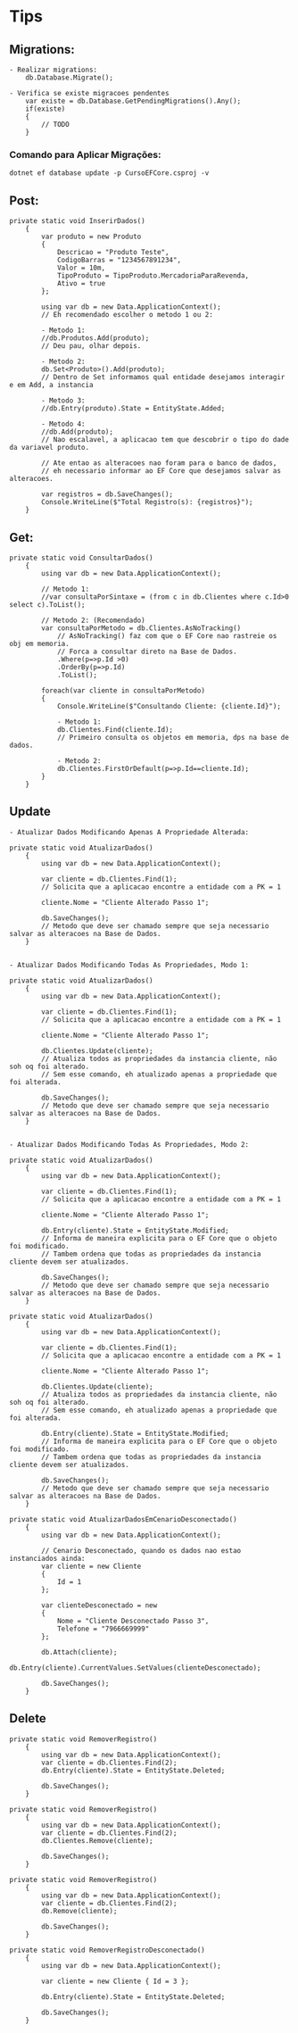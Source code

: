 # Tips

## Migrations:

    - Realizar migrations:
        db.Database.Migrate();

    - Verifica se existe migracoes pendentes
        var existe = db.Database.GetPendingMigrations().Any();
        if(existe)
        {
            // TODO
        }


### Comando para Aplicar Migrações:

    dotnet ef database update -p CursoEFCore.csproj -v


## Post:

    private static void InserirDados()
        {
            var produto = new Produto
            {
                Descricao = "Produto Teste",
                CodigoBarras = "1234567891234",
                Valor = 10m,
                TipoProduto = TipoProduto.MercadoriaParaRevenda,
                Ativo = true
            };

            using var db = new Data.ApplicationContext();
            // Eh recomendado escolher o metodo 1 ou 2:

            - Metodo 1:
            //db.Produtos.Add(produto);         
            // Deu pau, olhar depois.

            - Metodo 2:
            db.Set<Produto>().Add(produto);     
            // Dentro de Set informamos qual entidade desejamos interagir e em Add, a instancia

            - Metodo 3:
            //db.Entry(produto).State = EntityState.Added;

            - Metodo 4:
            //db.Add(produto);                  
            // Nao escalavel, a aplicacao tem que descobrir o tipo do dade da variavel produto.

            // Ate entao as alteracoes nao foram para o banco de dados,
            // eh necessario informar ao EF Core que desejamos salvar as alteracoes.

            var registros = db.SaveChanges();
            Console.WriteLine($"Total Registro(s): {registros}");
        }

## Get:

    private static void ConsultarDados()
        {
            using var db = new Data.ApplicationContext();

            // Metodo 1:
            //var consultaPorSintaxe = (from c in db.Clientes where c.Id>0 select c).ToList();

            // Metodo 2: (Recomendado)
            var consultaPorMetodo = db.Clientes.AsNoTracking() 
                // AsNoTracking() faz com que o EF Core nao rastreie os obj em memoria. 
                // Forca a consultar direto na Base de Dados.
                .Where(p=>p.Id >0)
                .OrderBy(p=>p.Id)
                .ToList();

            foreach(var cliente in consultaPorMetodo)
            {
                Console.WriteLine($"Consultando Cliente: {cliente.Id}");

                - Metodo 1:
                db.Clientes.Find(cliente.Id);
                // Primeiro consulta os objetos em memoria, dps na base de dados.

                - Metodo 2:
                db.Clientes.FirstOrDefault(p=>p.Id==cliente.Id);
            }
        }

## Update

    - Atualizar Dados Modificando Apenas A Propriedade Alterada:

    private static void AtualizarDados()
        {
            using var db = new Data.ApplicationContext();

            var cliente = db.Clientes.Find(1);
            // Solicita que a aplicacao encontre a entidade com a PK = 1

            cliente.Nome = "Cliente Alterado Passo 1";

            db.SaveChanges();
            // Metodo que deve ser chamado sempre que seja necessario salvar as alteracoes na Base de Dados.
        }


    - Atualizar Dados Modificando Todas As Propriedades, Modo 1:

    private static void AtualizarDados()
        {
            using var db = new Data.ApplicationContext();

            var cliente = db.Clientes.Find(1);
            // Solicita que a aplicacao encontre a entidade com a PK = 1

            cliente.Nome = "Cliente Alterado Passo 1";

            db.Clientes.Update(cliente);        
            // Atualiza todos as propriedades da instancia cliente, não soh oq foi alterado.
            // Sem esse comando, eh atualizado apenas a propriedade que foi alterada.

            db.SaveChanges();
            // Metodo que deve ser chamado sempre que seja necessario salvar as alteracoes na Base de Dados.
        }


    - Atualizar Dados Modificando Todas As Propriedades, Modo 2:

    private static void AtualizarDados()
        {
            using var db = new Data.ApplicationContext();

            var cliente = db.Clientes.Find(1);
            // Solicita que a aplicacao encontre a entidade com a PK = 1

            cliente.Nome = "Cliente Alterado Passo 1";

            db.Entry(cliente).State = EntityState.Modified;
            // Informa de maneira explicita para o EF Core que o objeto foi modificado.
            // Tambem ordena que todas as propriedades da instancia cliente devem ser atualizados.

            db.SaveChanges();
            // Metodo que deve ser chamado sempre que seja necessario salvar as alteracoes na Base de Dados.
        }

    private static void AtualizarDados()
        {
            using var db = new Data.ApplicationContext();

            var cliente = db.Clientes.Find(1);
            // Solicita que a aplicacao encontre a entidade com a PK = 1

            cliente.Nome = "Cliente Alterado Passo 1";

            db.Clientes.Update(cliente);        
            // Atualiza todos as propriedades da instancia cliente, não soh oq foi alterado.
            // Sem esse comando, eh atualizado apenas a propriedade que foi alterada.

            db.Entry(cliente).State = EntityState.Modified;
            // Informa de maneira explicita para o EF Core que o objeto foi modificado.
            // Tambem ordena que todas as propriedades da instancia cliente devem ser atualizados.

            db.SaveChanges();
            // Metodo que deve ser chamado sempre que seja necessario salvar as alteracoes na Base de Dados.
        }

    private static void AtualizarDadosEmCenarioDesconectado()
        {
            using var db = new Data.ApplicationContext();
            
            // Cenario Desconectado, quando os dados nao estao instanciados ainda:
            var cliente = new Cliente
            {
                Id = 1
            };

            var clienteDesconectado = new   
            {
                Nome = "Cliente Desconectado Passo 3",
                Telefone = "7966669999"
            };

            db.Attach(cliente);
            db.Entry(cliente).CurrentValues.SetValues(clienteDesconectado);

            db.SaveChanges();
        }

## Delete

    private static void RemoverRegistro()
        {
            using var db = new Data.ApplicationContext();
            var cliente = db.Clientes.Find(2);
            db.Entry(cliente).State = EntityState.Deleted;

            db.SaveChanges();
        }

    private static void RemoverRegistro()
        {
            using var db = new Data.ApplicationContext();
            var cliente = db.Clientes.Find(2);
            db.Clientes.Remove(cliente);
            
            db.SaveChanges();
        }

    private static void RemoverRegistro()
        {
            using var db = new Data.ApplicationContext();
            var cliente = db.Clientes.Find(2);
            db.Remove(cliente);

            db.SaveChanges();
        }

    private static void RemoverRegistroDesconectado()
        {
            using var db = new Data.ApplicationContext();
            
            var cliente = new Cliente { Id = 3 };
            
            db.Entry(cliente).State = EntityState.Deleted;

            db.SaveChanges();
        }